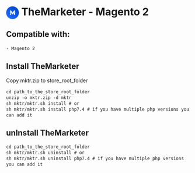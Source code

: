 # <img style="height:35px;vertical-align: middle;" src="https://github.com/eaxlex/OpenCart-System/blob/latest/library/mktr/logo.png" alt="TheMarketer"> TheMarketer - Magento 2

## Compatible with:
    - Magento 2

## Install TheMarketer
Copy mktr.zip to store_root_folder
```shell
cd path_to_the_store_root_folder
unzip -o mktr.zip -d mktr
sh mktr/mktr.sh install # or 
sh mktr/mktr.sh install php7.4 # if you have multiple php versions you can add it 
```

## unInstall TheMarketer
```shell
cd path_to_the_store_root_folder
sh mktr/mktr.sh uninstall # or 
sh mktr/mktr.sh uninstall php7.4 # if you have multiple php versions you can add it 
```
